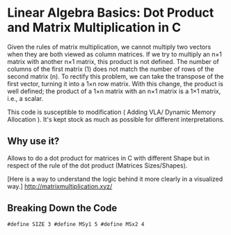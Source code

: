 # Linear Algebra Basics: Dot Product and Matrix Multiplication in C


Given the rules of matrix multiplication, we cannot multiply two vectors when they are both viewed as column matrices. If we try to multiply an n×1 matrix with another n×1 matrix, this product is not defined. The number of columns of the first matrix (1) does not match the number of rows of the second matrix (n). To rectify this problem, we can take the transpose of the first vector, turning it into a 1×n row matrix. With this change, the product is well defined; the product of a 1×n matrix with an n×1 matrix is a 1×1 matrix, i.e., a scalar.

This code is susceptible to modification ( Adding VLA/ Dynamic Memory Allocation ). It's kept stock as much as possible for different interpretations. 

## Why use it?

Allows to do a dot product for matrices in C with different Shape but in respect of the rule of the dot product (Matrices Sizes/Shapes).

[Here is a way to understand the logic behind it more clearly in a visualized way.]
http://matrixmultiplication.xyz/

## Breaking Down the Code

`
#define SIZE 3
#define MSy1 5
#define MSx2 4
`

